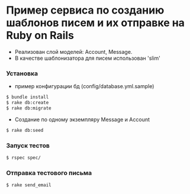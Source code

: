 # Пример сервиса по созданию шаблонов писем и их отправке на Ruby on Rails

  - Реализован слой моделей: Account, Message.
  - В качестве шаблонизатора для писем использован 'slim'

### Установка

  - пример конфигурации бд (config/database.yml.sample)

```sh
$ bundle install
$ rake db:create
$ rake db:migrate
```

  - Создание по одному экземпляру Message и Account

```sh
$ rake db:seed
```

### Запуск тестов

```sh
$ rspec spec/
```

### Отправка тестового письма
```sh
$ rake send_email
```
